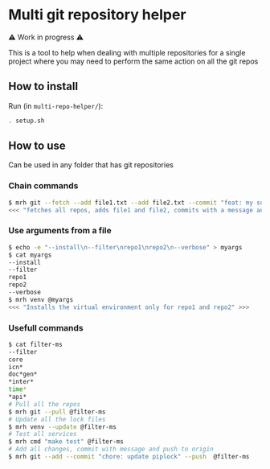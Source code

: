 # Multi git repository helper

:warning: Work in progress :warning:

This is a tool to help when dealing with multiple repositories for a single project where you may need to perform the same action on all the git repos

## How to install

Run (in `multi-repo-helper/`):

```bash
. setup.sh
```

## How to use

Can be used in any folder that has git repositories

### Chain commands

```bash
$ mrh git --fetch --add file1.txt --add file2.txt --commit "feat: my super feature" --push
<<< "fetches all repos, adds file1 and file2, commits with a message and finaly pushes to remote" >>>
```

### Use arguments from a file

```bash
$ echo -e "--install\n--filter\nrepo1\nrepo2\n--verbose" > myargs
$ cat myargs 
--install
--filter
repo1
repo2
--verbose
$ mrh venv @myargs
<<< "Installs the virtual environment only for repo1 and repo2" >>>
```

### Usefull commands

```bash
$ cat filter-ms
--filter
core
icn*
doc*gen*
*inter*
time*
*api*
# Pull all the repos
$ mrh git --pull @filter-ms
# Update all the lock files
$ mrh venv --update @filter-ms
# Test all services
$ mrh cmd "make test" @filter-ms
# Add all changes, commit with message and push to origin
$ mrh git --add --commit "chore: update piplock" --push  @filter-ms
```
